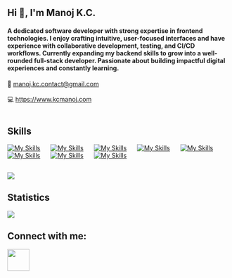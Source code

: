## Hi 👋, I'm Manoj K.C.

#### A dedicated software developer with strong expertise in frontend technologies. I enjoy crafting intuitive, user-focused interfaces and have experience with collaborative development, testing, and CI/CD workflows. Currently expanding my backend skills to grow into a well-rounded full-stack developer. Passionate about building impactful digital experiences and constantly learning.

📩 manoj.kc.contact@gmail.com
<br/>
<br/>
💻 https://www.kcmanoj.com
<br/>
<br/>

## Skills


[![My Skills](https://skillicons.dev/icons?i=js)](https://developer.mozilla.org/en-US/docs/Web/JavaScript)&nbsp;&nbsp;&nbsp;&nbsp;&nbsp;
[![My Skills](https://skillicons.dev/icons?i=ts)](https://www.typescriptlang.org)&nbsp;&nbsp;&nbsp;&nbsp;&nbsp;
[![My Skills](https://skillicons.dev/icons?i=react)](https://reactjs.org)&nbsp;&nbsp;&nbsp;&nbsp;&nbsp;
[![My Skills](https://skillicons.dev/icons?i=html)](https://www.w3.org/html)&nbsp;&nbsp;&nbsp;&nbsp;&nbsp;
[![My Skills](https://skillicons.dev/icons?i=css)](https://www.w3schools.com/css)&nbsp;&nbsp;&nbsp;&nbsp;&nbsp;
[![My Skills](https://skillicons.dev/icons?i=tailwind)](https://tailwindcss.com)&nbsp;&nbsp;&nbsp;&nbsp;&nbsp;
[![My Skills](https://skillicons.dev/icons?i=jest)](https://jestjs.io)&nbsp;&nbsp;&nbsp;&nbsp;&nbsp;
[![My Skills](https://skillicons.dev/icons?i=git)](https://git-scm.com)


## 

<a href="https://github.com/kcmanoz/kcmanoz">
  <img align="center" src="https://github-readme-stats.vercel.app/api/top-langs/?username=kcmanoz&hide=java&langs_count=6&title_color=ffffff&text_color=c9cacc&icon_color=2bbc8a&bg_color=1d1f21" />
</a>

## Statistics

<img src="https://github-readme-streak-stats.herokuapp.com/?user=kcmanoz"/>

## Connect with me:

<a href="https://linkedin.com/in/kc-manoj" target="blank"><img height="50" src="https://www.vectorlogo.zone/logos/linkedin/linkedin-ar21.svg" /></a>

